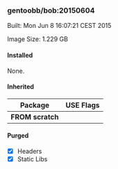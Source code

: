 ### gentoobb/bob:20150604
Built: Mon Jun  8 16:07:21 CEST 2015

Image Size: 1.229 GB
#### Installed
None.
#### Inherited
Package | USE Flags
--------|----------
**FROM scratch** |
#### Purged
- [x] Headers
- [x] Static Libs

